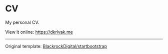 # CV

My personal CV.

View it online: https://dkrivak.me

---

Original template: [BlackrockDigital/startbootstrap](https://github.com/BlackrockDigital/startbootstrap)
